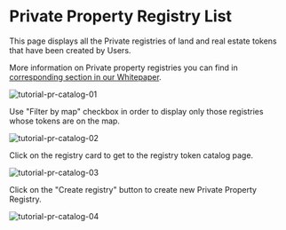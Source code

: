 <!--- 
 * Copyright ©️ 2018 Galt•Core Blockchain Company
  Nikolai Popeka [Basic Agreement](ipfs/QmaCiXUmSrP16Gz8Jdzq6AJESY1EAANmmwha15uR3c1bsS).
  
  URL: https://app.galtproject.io/#/mainnet/ppr-registry/all
  
--->

# Private Property Registry List 

This page displays all the Private registries of land and real estate tokens that have been created by Users.

More information on Private property registries you can find in [corresponding section in our Whitepaper](https://github.com/galtproject/galtproject-docs/blob/master/en/Whitepaper.md#creating-property-records-disputes-resolution-and-use-cases-in-private-property-registries). 

![tutorial-pr-catalog-01](https://raw.githubusercontent.com/galtproject/galtproject-docs/master/examples/en/images/tutorial-pr-catalog-01.jpg)

Use "Filter by map" checkbox in order to display only those registries whose tokens are on the map.

![tutorial-pr-catalog-02](https://raw.githubusercontent.com/galtproject/galtproject-docs/master/examples/en/images/tutorial-pr-catalog-02.jpg)

Click on the registry card to get to the registry token catalog page.

![tutorial-pr-catalog-03](https://raw.githubusercontent.com/galtproject/galtproject-docs/master/examples/en/images/tutorial-pr-catalog-03.jpg)

Click on the "Create registry" button to create new Private Property Registry.

![tutorial-pr-catalog-04](https://raw.githubusercontent.com/galtproject/galtproject-docs/master/examples/en/images/tutorial-pr-catalog-04.png)
